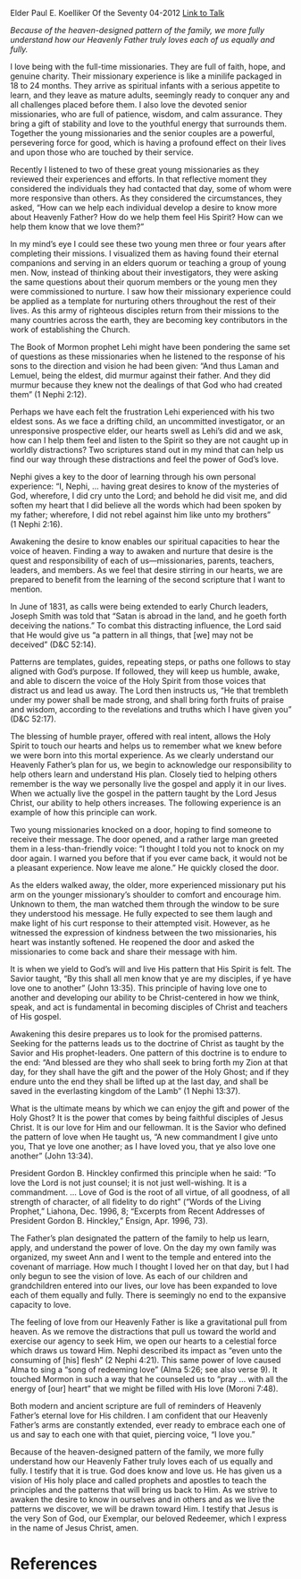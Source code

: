Elder Paul E. Koelliker
Of the Seventy
04-2012
[Link to Talk](https://www.churchofjesuschrist.org/study/general-conference/2012/04/he-truly-loves-us?lang=eng)

_Because of the heaven-designed pattern of the family, we more fully understand how our Heavenly Father truly loves each of us equally and fully._

I love being with the full-time missionaries. They are full of faith, hope, and genuine charity. Their missionary experience is like a minilife packaged in 18 to 24 months. They arrive as spiritual infants with a serious appetite to learn, and they leave as mature adults, seemingly ready to conquer any and all challenges placed before them. I also love the devoted senior missionaries, who are full of patience, wisdom, and calm assurance. They bring a gift of stability and love to the youthful energy that surrounds them. Together the young missionaries and the senior couples are a powerful, persevering force for good, which is having a profound effect on their lives and upon those who are touched by their service.

Recently I listened to two of these great young missionaries as they reviewed their experiences and efforts. In that reflective moment they considered the individuals they had contacted that day, some of whom were more responsive than others. As they considered the circumstances, they asked, “How can we help each individual develop a desire to know more about Heavenly Father? How do we help them feel His Spirit? How can we help them know that we love them?”

In my mind’s eye I could see these two young men three or four years after completing their missions. I visualized them as having found their eternal companions and serving in an elders quorum or teaching a group of young men. Now, instead of thinking about their investigators, they were asking the same questions about their quorum members or the young men they were commissioned to nurture. I saw how their missionary experience could be applied as a template for nurturing others throughout the rest of their lives. As this army of righteous disciples return from their missions to the many countries across the earth, they are becoming key contributors in the work of establishing the Church.

The Book of Mormon prophet Lehi might have been pondering the same set of questions as these missionaries when he listened to the response of his sons to the direction and vision he had been given: “And thus Laman and Lemuel, being the eldest, did murmur against their father. And they did murmur because they knew not the dealings of that God who had created them” (1 Nephi 2:12).

Perhaps we have each felt the frustration Lehi experienced with his two eldest sons. As we face a drifting child, an uncommitted investigator, or an unresponsive prospective elder, our hearts swell as Lehi’s did and we ask, how can I help them feel and listen to the Spirit so they are not caught up in worldly distractions? Two scriptures stand out in my mind that can help us find our way through these distractions and feel the power of God’s love.

Nephi gives a key to the door of learning through his own personal experience: “I, Nephi, … having great desires to know of the mysteries of God, wherefore, I did cry unto the Lord; and behold he did visit me, and did soften my heart that I did believe all the words which had been spoken by my father; wherefore, I did not rebel against him like unto my brothers” (1 Nephi 2:16).

Awakening the desire to know enables our spiritual capacities to hear the voice of heaven. Finding a way to awaken and nurture that desire is the quest and responsibility of each of us—missionaries, parents, teachers, leaders, and members. As we feel that desire stirring in our hearts, we are prepared to benefit from the learning of the second scripture that I want to mention.

In June of 1831, as calls were being extended to early Church leaders, Joseph Smith was told that “Satan is abroad in the land, and he goeth forth deceiving the nations.” To combat this distracting influence, the Lord said that He would give us “a pattern in all things, that [we] may not be deceived” (D&C 52:14).

Patterns are templates, guides, repeating steps, or paths one follows to stay aligned with God’s purpose. If followed, they will keep us humble, awake, and able to discern the voice of the Holy Spirit from those voices that distract us and lead us away. The Lord then instructs us, “He that trembleth under my power shall be made strong, and shall bring forth fruits of praise and wisdom, according to the revelations and truths which I have given you” (D&C 52:17).

The blessing of humble prayer, offered with real intent, allows the Holy Spirit to touch our hearts and helps us to remember what we knew before we were born into this mortal experience. As we clearly understand our Heavenly Father’s plan for us, we begin to acknowledge our responsibility to help others learn and understand His plan. Closely tied to helping others remember is the way we personally live the gospel and apply it in our lives. When we actually live the gospel in the pattern taught by the Lord Jesus Christ, our ability to help others increases. The following experience is an example of how this principle can work.

Two young missionaries knocked on a door, hoping to find someone to receive their message. The door opened, and a rather large man greeted them in a less-than-friendly voice: “I thought I told you not to knock on my door again. I warned you before that if you ever came back, it would not be a pleasant experience. Now leave me alone.” He quickly closed the door.

As the elders walked away, the older, more experienced missionary put his arm on the younger missionary’s shoulder to comfort and encourage him. Unknown to them, the man watched them through the window to be sure they understood his message. He fully expected to see them laugh and make light of his curt response to their attempted visit. However, as he witnessed the expression of kindness between the two missionaries, his heart was instantly softened. He reopened the door and asked the missionaries to come back and share their message with him.

It is when we yield to God’s will and live His pattern that His Spirit is felt. The Savior taught, “By this shall all men know that ye are my disciples, if ye have love one to another” (John 13:35). This principle of having love one to another and developing our ability to be Christ-centered in how we think, speak, and act is fundamental in becoming disciples of Christ and teachers of His gospel.

Awakening this desire prepares us to look for the promised patterns. Seeking for the patterns leads us to the doctrine of Christ as taught by the Savior and His prophet-leaders. One pattern of this doctrine is to endure to the end: “And blessed are they who shall seek to bring forth my Zion at that day, for they shall have the gift and the power of the Holy Ghost; and if they endure unto the end they shall be lifted up at the last day, and shall be saved in the everlasting kingdom of the Lamb” (1 Nephi 13:37).

What is the ultimate means by which we can enjoy the gift and power of the Holy Ghost? It is the power that comes by being faithful disciples of Jesus Christ. It is our love for Him and our fellowman. It is the Savior who defined the pattern of love when He taught us, “A new commandment I give unto you, That ye love one another; as I have loved you, that ye also love one another” (John 13:34).

President Gordon B. Hinckley confirmed this principle when he said: “To love the Lord is not just counsel; it is not just well-wishing. It is a commandment. … Love of God is the root of all virtue, of all goodness, of all strength of character, of all fidelity to do right” (“Words of the Living Prophet,” Liahona, Dec. 1996, 8; “Excerpts from Recent Addresses of President Gordon B. Hinckley,” Ensign, Apr. 1996, 73).

The Father’s plan designated the pattern of the family to help us learn, apply, and understand the power of love. On the day my own family was organized, my sweet Ann and I went to the temple and entered into the covenant of marriage. How much I thought I loved her on that day, but I had only begun to see the vision of love. As each of our children and grandchildren entered into our lives, our love has been expanded to love each of them equally and fully. There is seemingly no end to the expansive capacity to love.

The feeling of love from our Heavenly Father is like a gravitational pull from heaven. As we remove the distractions that pull us toward the world and exercise our agency to seek Him, we open our hearts to a celestial force which draws us toward Him. Nephi described its impact as “even unto the consuming of [his] flesh” (2 Nephi 4:21). This same power of love caused Alma to sing a “song of redeeming love” (Alma 5:26; see also verse 9). It touched Mormon in such a way that he counseled us to “pray … with all the energy of [our] heart” that we might be filled with His love (Moroni 7:48).

Both modern and ancient scripture are full of reminders of Heavenly Father’s eternal love for His children. I am confident that our Heavenly Father’s arms are constantly extended, ever ready to embrace each one of us and say to each one with that quiet, piercing voice, “I love you.”

Because of the heaven-designed pattern of the family, we more fully understand how our Heavenly Father truly loves each of us equally and fully. I testify that it is true. God does know and love us. He has given us a vision of His holy place and called prophets and apostles to teach the principles and the patterns that will bring us back to Him. As we strive to awaken the desire to know in ourselves and in others and as we live the patterns we discover, we will be drawn toward Him. I testify that Jesus is the very Son of God, our Exemplar, our beloved Redeemer, which I express in the name of Jesus Christ, amen.

# References
